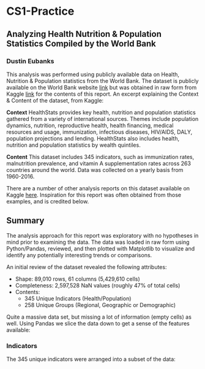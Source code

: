 # CS1-Practice

## Analyzing Health Nutrition & Population Statistics Compiled by the World Bank
### Dustin Eubanks

This analysis was performed using publicly available data on Health, Nutrition & Population statistics from the World Bank.  The dataset is publicly available on the World Bank website [link](https://datacatalog.worldbank.org/dataset/health-nutrition-and-population-statistics) but was obtained in raw form from Kaggle [link](https://www.kaggle.com/theworldbank/health-nutrition-and-population-statistics) for the contents of this report.  An excerpt explaining the Context & Content of the dataset, from Kaggle:

>
**Context**
HealthStats provides key health, nutrition and population statistics gathered from a variety of international sources. Themes include population dynamics, nutrition, reproductive health, health financing, medical resources and usage, immunization, infectious diseases, HIV/AIDS, DALY, population projections and lending. HealthStats also includes health, nutrition and population statistics by wealth quintiles.
>
**Content**
This dataset includes 345 indicators, such as immunization rates, malnutrition prevalence, and vitamin A supplementation rates across 263 countries around the world. Data was collected on a yearly basis from 1960-2016.


There are a number of other analysis reports on this dataset available on Kaggle [here](https://www.kaggle.com/theworldbank/health-nutrition-and-population-statistics/notebooks).  Inspiration for this report was often obtained from those examples, and is credited below.


## Summary

The analysis approach for this report was exploratory with no hypotheses in mind prior to examining the data.  The data was loaded in raw form using Python/Pandas, reviewed, and then plotted with Matplotlib to visualize and identify any potentially interesting trends or comparisons.

An initial review of the dataset revealed the following attributes:

* Shape: 89,010 rows, 61 columns (5,429,610 cells)
* Completeness: 2,597,528 NaN values (roughly 47% of total cells)
* Contents:
    - 345 Unique Indicators (Health/Population)
    - 258 Unique Groups (Regional, Geographic or Demographic)

Quite a massive data set, but missing a lot of information (empty cells) as well.  Using Pandas we slice the data down to get a sense of the features available:

### Indicators
The 345 unique indicators were arranged into a subset of the data:

